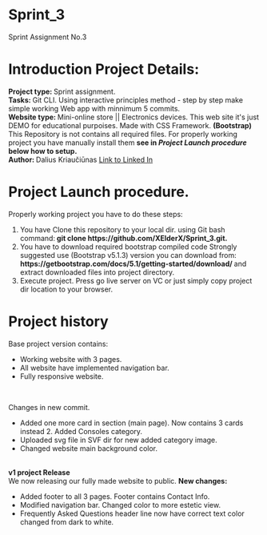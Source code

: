 # Sprint_3
Sprint Assignment No.3
##
<h1>Introduction Project Details: </h1>
<span><b>Project type: </b> Sprint assignment.  </span><br>
<span><b>Tasks: </b> Git CLI. Using interactive principles method - step by step make simple working Web app with minnimum 5 commits. </span> <br>
<span> <b> Website type: </b> Mini-online store || Electronics devices. This web site it's just DEMO for educational purpoises. Made with CSS Framework. <b>(Bootstrap)</b> </span> <br>
<span>This Repository is not contains all required files. For properly working project you have manually install them <b> see in <i>Project Launch procedure</i> below how to setup.</b> <br>
<span>
<span><strong>Author: </strong> Dalius Kriaučiūnas <a href="https://www.linkedin.com/in/dalius-kriauciunas/">Link to Linked In </a></span>

###
<h1> Project Launch procedure. </h1>
<span> Properly working project you have to do these steps: </span>
<ol>
  <li>You have Clone this repository to your local dir. using Git bash command:<b> git clone https://github.com/XElderX/Sprint_3.git.  </b> </li>
  <li>You have to download required bootstrap compiled code Strongly suggested use (Bootstrap v5.1.3) version you can download from:<b> https://getbootstrap.com/docs/5.1/getting-started/download/ </b> and extract downloaded files into project directory. </li>
  <li>Execute project. Press go live server on VC or just simply copy project dir location to your browser.</li>
</ol>


####

<h1>Project history </h1>
<span> Base project version contains: </span>
<ul>
  <li>Working website with 3 pages. </li>
  <li>All website have implemented navigation bar. </li>
  <li>Fully responsive website.</li>
</ul>
<br>

<span> Changes in new commit. </span>
<ul>
  <li>Added one more card in section (main page). Now contains 3 cards instead 2. Added Consoles category. </li>
  <li>Uploaded svg file in SVF dir for new added   category image.</li>
  <li>Changed website main background color.</li>
</ul>
<br>
<span> <strong> v1 project Release </strong><br>
We now releasing our fully made website to public. <b>New changes: </b> </span>

<ul>
  <li>Added footer to all 3 pages. Footer contains Contact Info.</li>
  <li>Modified navigation bar. Changed color to more estetic view.</li>
  <li>Frequently Asked Questions header line now have correct text color changed from dark to white.</li>
</ul>
<br>



